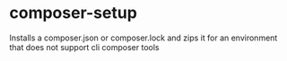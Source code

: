 # composer-setup
Installs a composer.json or composer.lock and zips it for an environment that does not support cli composer tools
